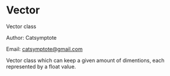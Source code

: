 # Vector
Vector class

Author: Catsymptote

Email: catsymptote@gmail.com

Vector class which can keep a given amount of dimentions, each represented by a float value.
